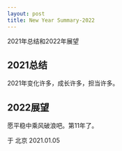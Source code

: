 ```yaml
---
layout: post
title: New Year Summary-2022
---
```

2021年总结和2022年展望

## 2021总结
2021年变化许多，成长许多，担当许多。

## 2022展望
愿平稳中乘风破浪吧。第11年了。

于 北京
2021.01.05